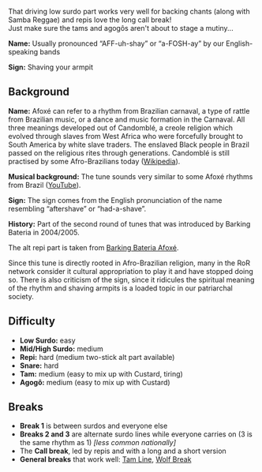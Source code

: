 That driving low surdo part works very well for backing chants (along with Samba Reggae) and repis love the long call break!  
Just make sure the tams and agogôs aren't about to stage a mutiny...

**Name:** Usually pronounced “AFF-uh-shay” or “a-FOSH-ay” by our English-speaking bands

**Sign:** Shaving your armpit

## Background

**Name:** Afoxé can refer to a rhythm from Brazilian carnaval, a type of rattle from Brazilian music, or a dance and music formation in the Carnaval. All three meanings developed out of Candomblé, a creole religion which evolved through slaves from West Africa who were forcefully brought to South America by white slave traders. The enslaved Black people in Brazil passed on the religious rites through generations. Candomblé is still practised by some Afro-Brazilians today ([Wikipedia](https://en.wikipedia.org/wiki/Afox%C3%AA)).

**Musical background:** The tune sounds very similar to some Afoxé rhythms from Brazil ([YouTube](https://youtu.be/WCah-JgDktA?t=301)).

**Sign:** The sign comes from the English pronunciation of the name resembling “aftershave” or “had-a-shave”.

**History:** Part of the second round of tunes that was introduced by Barking Bateria in 2004/2005.

The alt repi part is taken from [Barking Bateria Afoxé](https://soundcloud.com/barking-bateria/afoxe-in-to-nova-balanca#t=1:22).


Since this tune is directly rooted in Afro-Brazilian religion, many in the RoR network consider it cultural appropriation to play it and have stopped doing so. There is also criticism of the sign, since it ridicules the spiritual meaning of the rhythm and shaving armpits is a loaded topic in our patriarchal society.


## Difficulty

* **Low Surdo:** easy
* **Mid/High Surdo:** medium
* **Repi:** hard (medium two-stick alt part available)
* **Snare:** hard
* **Tam:** medium (easy to mix up with Custard, tiring)
* **Agogô:** medium (easy to mix up with Custard)

## Breaks

* **Break 1** is between surdos and everyone else
* **Breaks 2 and 3** are alternate surdo lines while everyone carries on (3 is the same rhythm as 1) _\[less common nationally\]_
* The **Call break**, led by repis and with a long and a short version
* **General breaks** that work well: [Tam Line](/#/listen/Afoxe/Tam%20Line), [Wolf Break](/#/listen/More%20Breaks/Wolf%20Break)

